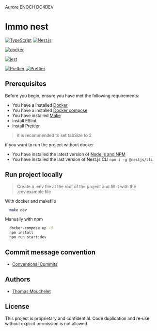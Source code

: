 Aurore ENOCH DC4DEV
# Immo nest

[![TypeScript](https://img.shields.io/badge/TypeScript-007ACC?style=for-the-badge&logo=typescript&logoColor=white)](https://www.typescriptlang.org/docs/)
[![Nest.js](https://img.shields.io/badge/Nest.js-E0234D?style=for-the-badge&logo=nestjs&logoColor=white)]()

[![docker](https://img.shields.io/badge/Docker-2CA5E0?style=for-the-badge&logo=docker&logoColor=white)](https://www.docker.com/)


[![jest](https://img.shields.io/badge/Jest-99425B?style=for-the-badge&logo=jest&logoColor=FFFFFF)](https://jestjs.io/fr/)

[![Prettier](https://img.shields.io/badge/Prettier-1B2B34?style=for-the-badge&logo=prettier&logoColor=white)](https://prettier.io/)
[![Prettier](https://img.shields.io/badge/ESLINT-4B32C3?style=for-the-badge&logo=eslint&logoColor=white)](https://eslint.org/)


## Prerequisites

Before you begin, ensure you have met the following requirements:

- You have a installed [Docker](https://docs.docker.com/get-docker/)
- You have a installed [Docker compose](https://docs.docker.com/compose/)
- You have installed [Make](https://www.gnu.org/software/make/manual/make.html)
- Install ESlint
- Install Prettier

> it is recommended to set tabSize to 2

if you want to run the project without docker
- You have installed the latest version of [Node.js and NPM](https://nodejs.org/en/download/)
- You have installed the last version of Nest.js CLI `npm i -g @nestjs/cli`


## Run project locally
> Create a .env file at the root of the project and fill it with the .env.example file

With docker and makefile
```bash
  make dev
```

Manually with npm
```bash
  docker-compose up -d
  npm install
  npm run start:dev
```

## Commit message convention
- [Conventional Commits](https://www.conventionalcommits.org/en/v1.0.0/)

## Authors
- [Thomas Mouchelet](https://github.com/ThomasMouchelet)

## License

This project is proprietary and confidential. Code duplication and re-use without explicit permission is not allowed.